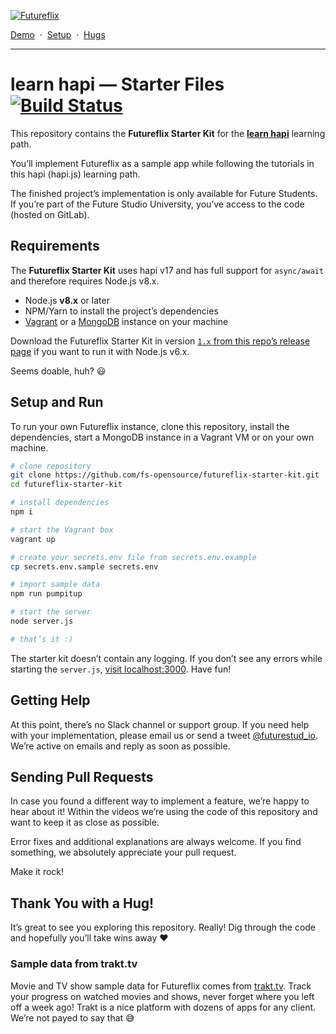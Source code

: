 [![Futureflix](https://futurestud.io/blog/content/images/2018/01/futureflix-teaser.jpg)](http://learnhapi.com)


[Demo](https://futureflix.space) &nbsp;&middot;&nbsp;
[Setup](https://github.com/fs-opensource/futureflix-starter-kit#setup-and-run) &nbsp;&middot;&nbsp;
[Hugs](https://github.com/fs-opensource/futureflix-starter-kit#thank-you-with-a-hug)

---

# learn hapi — Starter Files &nbsp; [![Build Status](https://travis-ci.org/fs-opensource/futureflix-starter-kit.svg?branch=master)](https://travis-ci.org/fs-opensource/futureflix-starter-kit)
This repository contains the **Futureflix Starter Kit** for the **[learn hapi](http://learnhapi.com)** learning path.

You’ll implement Futureflix as a sample app while following the tutorials in this hapi (hapi.js) learning path.

The finished project’s implementation is only available for Future Students. If you’re part of the Future Studio University, you’ve access to the code (hosted on GitLab).


## Requirements
The **Futureflix Starter Kit** uses hapi v17 and has full support for `async/await` and therefore requires Node.js v8.x.

- Node.js **v8.x** or later
- NPM/Yarn to install the project’s dependencies
- [Vagrant](https://www.vagrantup.com/) or a [MongoDB](https://docs.mongodb.com/manual/installation/) instance on your machine

Download the Futureflix Starter Kit in version [`1.x` from this repo’s release page](https://github.com/fs-opensource/futureflix-starter-kit/releases) if you want to run it with Node.js v6.x.

Seems doable, huh? 😃


## Setup and Run
To run your own Futureflix instance, clone this repository, install the dependencies, start a MongoDB instance in a Vagrant VM or on your own machine.

```bash
# clone repository
git clone https://github.com/fs-opensource/futureflix-starter-kit.git
cd futureflix-starter-kit

# install dependencies
npm i

# start the Vagrant box
vagrant up

# create your secrets.env file from secrets.env.example
cp secrets.env.sample secrets.env

# import sample data
npm run pumpitup

# start the server
node server.js

# that’s it :)
```

The starter kit doesn’t contain any logging. If you don’t see any errors while starting the `server.js`,
[visit localhost:3000](http://localhost:3000). Have fun!


## Getting Help
At this point, there’s no Slack channel or support group. If you need help with your implementation, please email us or send a tweet [@futurestud_io](https://twitter.com/futurestud_io). We’re active on emails and reply as soon as possible.


## Sending Pull Requests
In case you found a different way to implement a feature, we’re happy to hear about it! Within the videos we’re using the code of this repository and want to keep it as close as possible.

Error fixes and additional explanations are always welcome. If you find something, we absolutely appreciate your pull request.

Make it rock!

## Thank You with a Hug!
It’s great to see you exploring this repository. Really! Dig through the code and hopefully you’ll take wins away ❤️

### Sample data from trakt.tv
Movie and TV show sample data for Futureflix comes from [trakt.tv](https://trakt.tv/). Track your progress on watched movies and shows, never forget where you left off a week ago! Trakt is a nice platform with dozens of apps for any client. 
We’re not payed to say that 😅
